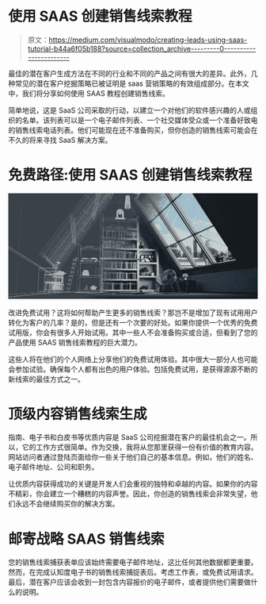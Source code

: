 # 使用 SAAS 创建销售线索教程

> 原文：<https://medium.com/visualmodo/creating-leads-using-saas-tutorial-b44a6f05b188?source=collection_archive---------0----------------------->

最佳的潜在客户生成方法在不同的行业和不同的产品之间有很大的差异。此外，几种常见的潜在客户挖掘策略已被证明是 saas 营销策略的有效组成部分。在本文中，我们将分享如何使用 SAAS 教程创建销售线索。

简单地说，这是 SaaS 公司采取的行动，以建立一个对他们的软件感兴趣的人或组织的名单。该列表可以是一个电子邮件列表、一个社交媒体受众或一个准备好致电的销售线索电话列表。他们可能现在还不准备购买，但你创造的销售线索可能会在不久的将来寻找 SaaS 解决方案。

# 免费路径:使用 SAAS 创建销售线索教程

![](img/fd54d9662bd0442d0f0914387ab510b5.png)

改进免费试用？这将如何帮助产生更多的销售线索？那岂不是增加了现有试用用户转化为客户的几率？是的，但是还有一个次要的好处。如果你提供一个优秀的免费试用版，你会有很多人开始试用。其中一些人不会准备购买或合适，但看到了您的产品使用 SAAS 销售线索教程的巨大潜力。

这些人将在他们的个人网络上分享他们的免费试用体验。其中很大一部分人也可能会参加试验。确保每个人都有出色的用户体验。包括免费试用，是获得源源不断的新线索的最佳方式之一。

# 顶级内容销售线索生成

指南、电子书和白皮书等优质内容是 SaaS 公司挖掘潜在客户的最佳机会之一。所以，它的工作方式很简单。作为交换，我将从您那里获得一份有价值的教育内容。网站访问者通过登陆页面给你一些关于他们自己的基本信息。例如，他们的姓名、电子邮件地址、公司和职务。

让优质内容获得成功的关键是开发人们会重视的独特和卓越的内容。如果你的内容不精彩，你会建立一个糟糕的内容声誉。因此，你创造的销售线索会非常失望，他们永远不会继续购买你的解决方案。

# 邮寄战略 SAAS 销售线索

您的销售线索捕获表单应该始终需要电子邮件地址，这比任何其他数据都更重要。然而，在完成认知度电子书的销售线索捕捉表后。考虑工作表，或免费试用请求。最后，潜在客户应该会收到一封包含内容报价的电子邮件，或者提供他们需要做什么的说明。